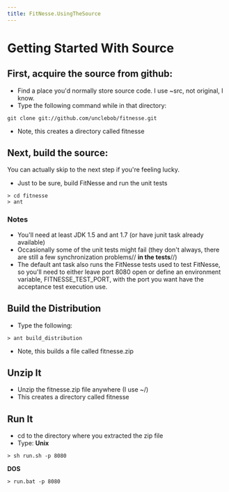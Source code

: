 ```yaml
---
title: FitNesse.UsingTheSource
---
```

# Getting Started With Source

## First, acquire the source from github:
* Find a place you'd normally store source code. I use ~src, not original, I know.
* Type the following command while in that directory:
```
git clone git://github.com/unclebob/fitnesse.git
```
* Note, this creates a directory called fitnesse

## Next, build the source:
You can actually skip to the next step if you're feeling lucky.
* Just to be sure, build FitNesse and run the unit tests
```
> cd fitnesse
> ant
```
### Notes
* You'll need at least JDK 1.5 and ant 1.7 (or have junit task already available)
* Occasionally some of the unit tests might fail (they don't always, there are still a few synchronization problems// **in the tests**//)
* The default ant task also runs the FitNesse tests used to test FitNesse, so you'll need to either leave port 8080 open or define an environment variable, FITNESSE_TEST_PORT, with the port you want have the acceptance test execution use.

## Build the Distribution
* Type the following:
```
> ant build_distribution
```
* Note, this builds a file called fitnesse<date>.zip

## Unzip It
* Unzip the fitnesse<date>.zip file anywhere (I use ~/)
* This creates a directory called fitnesse

## Run It
* cd to the directory where you extracted the zip file
* Type:
**Unix**
```
> sh run.sh -p 8080
```
**DOS**
```
> run.bat -p 8080
```